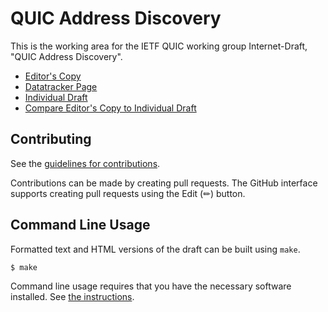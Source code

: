# QUIC Address Discovery

This is the working area for the IETF QUIC working group Internet-Draft, "QUIC Address Discovery".

* [Editor's Copy](https://quicwg.github.io/address-discovery/#go.draft-ietf-quic-address-discovery.html)
* [Datatracker Page](https://datatracker.ietf.org/doc/draft-ietf-quic-address-discovery)
* [Individual Draft](https://datatracker.ietf.org/doc/html/draft-ietf-quic-address-discovery)
* [Compare Editor's Copy to Individual Draft](https://quicwg.github.io/address-discovery/#go.draft-ietf-quic-address-discovery.diff)


## Contributing

See the
[guidelines for contributions](https://github.com/quicwg/address-discovery/blob/main/CONTRIBUTING.md).

Contributions can be made by creating pull requests.
The GitHub interface supports creating pull requests using the Edit (✏) button.


## Command Line Usage

Formatted text and HTML versions of the draft can be built using `make`.

```sh
$ make
```

Command line usage requires that you have the necessary software installed.  See
[the instructions](https://github.com/martinthomson/i-d-template/blob/main/doc/SETUP.md).

